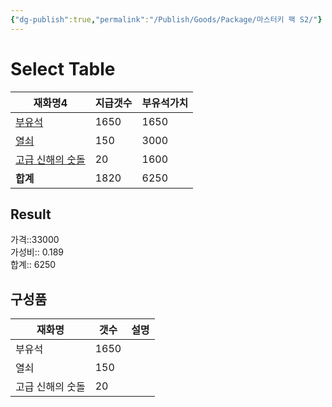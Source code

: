 ```yaml
---
{"dg-publish":true,"permalink":"/Publish/Goods/Package/마스터키 팩 S2/"}
---
```



# Select Table
<div><table class="dataview table-view-table"><thead class="table-view-thead"><tr class="table-view-tr-header"><th class="table-view-th"><span>재화명</span><span class="dataview small-text">4</span></th><th class="table-view-th"><span>지급갯수</span></th><th class="table-view-th"><span>부유석가치</span></th></tr></thead><tbody class="table-view-tbody"><tr><td><span><a data-tooltip-position="top" aria-label="Publish/Goods/Currencies/부유석.md" data-href="Publish/Goods/Currencies/부유석.md" href="Publish/Goods/Currencies/부유석.md" class="internal-link" target="_blank" rel="noopener nofollow">부유석</a></span></td><td>1650</td><td>1650</td></tr><tr><td><span><a data-tooltip-position="top" aria-label="Publish/Goods/Currencies/열쇠.md" data-href="Publish/Goods/Currencies/열쇠.md" href="Publish/Goods/Currencies/열쇠.md" class="internal-link" target="_blank" rel="noopener nofollow">열쇠</a></span></td><td>150</td><td>3000</td></tr><tr><td><span><a data-tooltip-position="top" aria-label="Publish/Goods/Currencies/고급 신해의 숫돌.md" data-href="Publish/Goods/Currencies/고급 신해의 숫돌.md" href="Publish/Goods/Currencies/고급 신해의 숫돌.md" class="internal-link" target="_blank" rel="noopener nofollow">고급 신해의 숫돌</a></span></td><td>20</td><td>1600</td></tr><tr><td><span><strong>합계</strong></span></td><td>1820</td><td>6250</td></tr></tbody></table></div><p><span><h2 data-heading="Result" dir="auto">Result</h2></span></p><span><span>가격::33000 <br></span></span><span><span>가성비:: 0.189 <br></span></span><span><span>합계:: 6250</span></span>

## 구성품
| **재화명** | **갯수** | 설명        |
| ------- | ------ | --------- |
| 부유석     | 1650   |           |
| 열쇠   | 150    |           |
| 고급 신해의 숫돌     | 20  |  |




